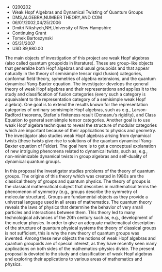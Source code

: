 
* 0200202
* Weak Hopf Algebras and Dynamical Twisting of Quantum Groups
* DMS,ALGEBRA,NUMBER THEORY,AND COM
* 06/01/2002,04/25/2006
* Dmitri Nikshych,NH,University of New Hampshire
* Continuing Grant
* Tomek Bartoszynski
* 05/31/2007
* USD 89,980.00

The main objects of investigation of this project are weak Hopf algebras (also
called quantum groupoids in literature). These are group-like objects that
generalize both Hopf algebras and usual groupoids and that appear naturally in
the theory of semisimple tensor rigid (fusion) categories, conformal field
theory, symmetries of algebra extensions, and the quantum dynamical Yang-Baxter
equation. The investigator develops the general theory of weak Hopf algebras and
their representations and applies it to the study and classification of fusion
categories (every such a category is equaivalent to the representation category
of a semisimple weak Hopf algebra). One goal is to extend the results known for
the representation categories of ordinary semisimple Hopf algebras, such as
e.g., Larson-Radford theorems, Stefan's finiteness result (Ocneanu's rigidity),
and Class Equation to general semisimple tensor categories. Another goal is to
use weak Hopf algebra techniques to reveal the structure of modular categories
which are important because of their applications to physics and geometry. The
investigator also studies weak Hopf algebras arising from dynamical twists
(these twists give rise to solutions of the quantum dynamical Yang-Baxter
equation of Felder). The goal here is to get a conceptual explanation of new
intriguing phenomena related to dynamical twists, such as, e.g., non-minimizable
dynamical twists in group algebras and self-duality of dynamical quantum groups.

In this proposal the investigator studies problems of the theory of quantum
groups. The origins of this theory which was created in 1980s are the classical
theory of groups and quantum physics. The theory of groups is the classical
mathematical subject that describes in mathematical terms the phenomenon of
symmetry (e.g., groups describe the symmetry of molecular structure). Groups are
fundamental objects as they provide a universal language used in all areas of
mathematics. The quantum theory reveals the laws of physics that determine the
behavior of very small particles and interactions between them. This theory led
to many technological advances of the 20th century such as, e.g., development of
the nuclear physics. In order to give an adequate mathematical description of
the structure of quantum physical systems the theory of classical groups is not
sufficient, this is why the new theory of quantum groups was invented. Among
these new objects the notions of weak Hopf algebras and quantum groupoids are of
special interest, as they have recently seen many applications on both sides of
the mathematics-physics divide. The present proposal is devoted to the study and
classification of weak Hopf algebras and exploring their applications to various
areas of mathematics and physics.
